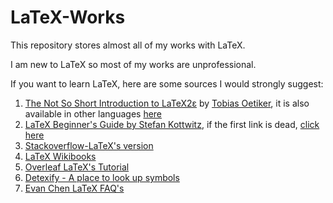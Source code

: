 # LaTeX-Works
This repository stores almost all of my works with LaTeX.

I am new to LaTeX so most of my works are unprofessional.

If you want to learn LaTeX, here are some sources I would strongly suggest:

1. [The Not So Short Introduction to LaTeX2ε](https://tobi.oetiker.ch/lshort/lshort.pdf) by [Tobias Oetiker](https://github.com/oetiker), it is also available in other languages [here](https://ctan.org/tex-archive/info/lshort)
2. [LaTeX Beginner's Guide by Stefan Kottwitz](http://static.latexstudio.net/wp-content/uploads/2015/03/LaTeX_Beginners_Guide.pdf), if the first link is dead, [click here](https://github.com/tachithanhdanh/LaTeX-Works/blob/main/documents/LaTeX_Beginners_Guide.pdf)
3. [Stackoverflow-LaTeX's version](https://tex.stackexchange.com/)
4. [LaTeX Wikibooks](https://en.wikibooks.org/wiki/LaTeX)
5. [Overleaf LaTeX's Tutorial](https://www.overleaf.com/learn/latex/Tutorials)
6. [Detexify - A place to look up symbols](http://detexify.kirelabs.org/classify.html)
7. [Evan Chen LaTeX FAQ's](https://web.evanchen.cc/faq-latex.html)
